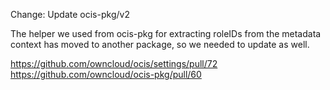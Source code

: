Change: Update ocis-pkg/v2

The helper we used from ocis-pkg for extracting roleIDs from the metadata context has moved to another package, so we needed
to update as well.

<https://github.com/owncloud/ocis/settings/pull/72>
<https://github.com/owncloud/ocis-pkg/pull/60>
